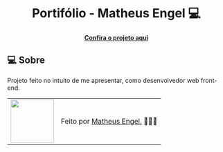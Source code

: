 <h1 align="center">Portifólio - Matheus Engel 💻</h1>


<h4 align="center"><a href="https://engelzz.github.io/">Confira o projeto aqui</a></h4>

## 💻 Sobre

Projeto feito no intuito de me apresentar, como desenvolvedor web front-end.

<table>
  <tr>
    <td>
      <img src="https://github.com/engelzz.png" width="100px" />
    </td>
    <td>
      Feito por <a href="https://github.com/engelzz">Matheus Engel.</a> 🙋🏿‍♂️
    </td>
  </tr>
</table>

